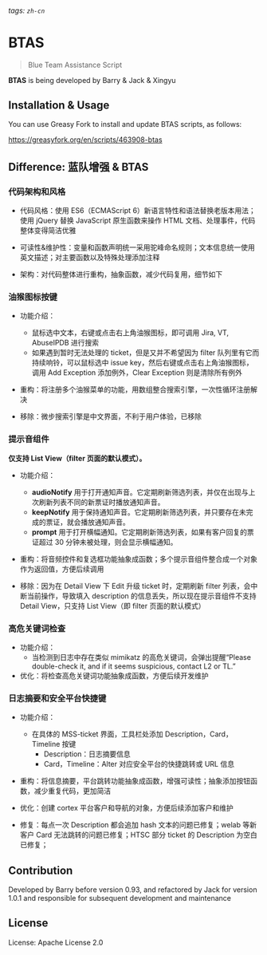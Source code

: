 ###### tags: `zh-cn`

# BTAS

> Blue Team Assistance Script

**BTAS** is being developed by Barry & Jack & Xingyu

## Installation & Usage

You can use Greasy Fork to install and update BTAS scripts, as follows:

https://greasyfork.org/en/scripts/463908-btas

## Difference: 蓝队增强 & BTAS

### 代码架构和风格

-   代码风格：使用 ES6（ECMAScript 6）新语言特性和语法替换老版本用法；使用 jQuery 替换 JavaScript 原生函数来操作 HTML 文档、处理事件，代码整体变得简洁优雅

-   可读性&维护性：变量和函数声明统一采用驼峰命名规则；文本信息统一使用英文描述；对主要函数以及特殊处理添加注释

-   架构：对代码整体进行重构，抽象函数，减少代码复用，细节如下

### 油猴图标按键

-   功能介绍：

    -   鼠标选中文本，右键或点击右上角油猴图标，即可调用 Jira, VT, AbuseIPDB 进行搜索
    -   如果遇到暂时无法处理的 ticket，但是又并不希望因为 filter 队列里有它而持续响铃，可以鼠标选中 issue key，然后右键或点击右上角油猴图标，调用 Add Exception 添加例外，Clear Exception 则是清除所有例外

-   重构：将注册多个油猴菜单的功能，用数组整合搜索引擎，一次性循环注册解决

-   移除：微步搜索引擎是中文界面，不利于用户体验，已移除

### 提示音组件

**仅支持 List View（filter 页面的默认模式）。**

-   功能介绍：

    -   **audioNotify** 用于打开通知声音。它定期刷新筛选列表，并仅在出现与上次刷新列表不同的新票证时播放通知声音。
    -   **keepNotify** 用于保持通知声音。它定期刷新筛选列表，并只要存在未完成的票证，就会播放通知声音。
    -   **prompt** 用于打开横幅通知。它定期刷新筛选列表，如果有客户回复的票证超过 30 分钟未被处理，则会显示横幅通知。

-   重构：将音频控件和复选框功能抽象成函数；多个提示音组件整合成一个对象作为返回值，方便后续调用

-   移除：因为在 Detail View 下 Edit 升级 ticket 时，定期刷新 filter 列表，会中断当前操作，导致填入 description 的信息丢失，所以现在提示音组件不支持 Detail View，只支持 List View（即 filter 页面的默认模式）

### 高危关键词检查

-   功能介绍：
    -   当检测到日志中存在类似 mimikatz 的高危关键词，会弹出提醒“Please double-check it, and if it seems suspicious, contact L2 or TL.”
-   优化：将检查高危关键词功能抽象成函数，方便后续开发维护

### 日志摘要和安全平台快捷键

-   功能介绍：

    -   在具体的 MSS-ticket 界面，工具栏处添加 Description，Card，Timeline 按键
        -   Description：日志摘要信息
        -   Card，Timeline：Alter 对应安全平台的快捷跳转或 URL 信息

-   重构：将信息摘要，平台跳转功能抽象成函数，增强可读性；抽象添加按钮函数，减少重复代码，更加简洁

-   优化：创建 cortex 平台客户和导航的对象，方便后续添加客户和维护

-   修复：每点一次 Description 都会追加 hash 文本的问题已修复；welab 等新客户 Card 无法跳转的问题已修复；HTSC 部分 ticket 的 Description 为空白已修复；

## Contribution

Developed by Barry before version 0.93, and refactored by Jack for version 1.0.1 and responsible for subsequent development and maintenance

## License

License: Apache License 2.0
